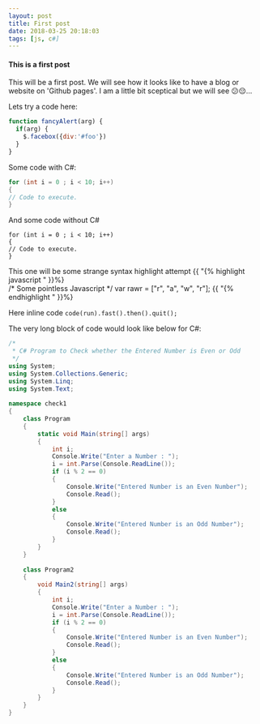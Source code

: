 ```yaml
---
layout: post
title: First post
date: 2018-03-25 20:18:03
tags: [js, c#]
---
```


#### This is a first post ####
This will be a first post. We will see how it looks like to have a blog or website on 'Github pages'.
I am a little bit sceptical but we will see :confused::pensive:...

Lets try a code here:
```javascript
function fancyAlert(arg) {
  if(arg) {
    $.facebox({div:'#foo'})
  }
}
```
Some code with C#:
```csharp
for (int i = 0 ; i < 10; i++)
{
// Code to execute.
}
```
And some code without C#
```
for (int i = 0 ; i < 10; i++)
{
// Code to execute.
}
```
This one will be some strange syntax highlight attempt
{{ "{% highlight javascript " }}%}  
/* Some pointless Javascript */
var rawr = ["r", "a", "w", "r"];
{{ "{% endhighlight " }}%} 

Here inline code `code(run).fast().then().quit();`

The very long block of code would look like below for C#:
```csharp
/*
 * C# Program to Check whether the Entered Number is Even or Odd
 */
using System;
using System.Collections.Generic;
using System.Linq;
using System.Text;
 
namespace check1
{
    class Program
    {
        static void Main(string[] args)
        {
            int i;
            Console.Write("Enter a Number : ");
            i = int.Parse(Console.ReadLine());
            if (i % 2 == 0)
            {
                Console.Write("Entered Number is an Even Number");
                Console.Read();
            }
            else
            {
                Console.Write("Entered Number is an Odd Number");
                Console.Read();
            }
        }
    }
    
    class Program2
    {
        void Main2(string[] args)
        {
            int i;
            Console.Write("Enter a Number : ");
            i = int.Parse(Console.ReadLine());
            if (i % 2 == 0)
            {
                Console.Write("Entered Number is an Even Number");
                Console.Read();
            }
            else
            {
                Console.Write("Entered Number is an Odd Number");
                Console.Read();
            }
        }
    }
}
```
